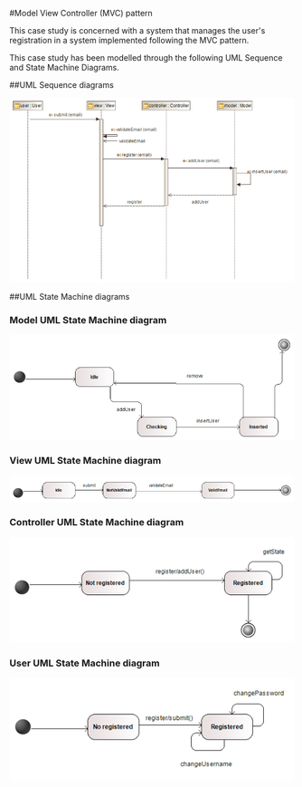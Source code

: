 #Model View Controller (MVC) pattern

This case study is concerned with a system that manages the user's registration in a system implemented following the MVC pattern.

This case study has been modelled through the following UML Sequence and State Machine Diagrams.

##UML Sequence diagrams

![](https://github.com/uml2prov/esec-fse/blob/master/MVC/UML%20diagrams/sequenceDiagrams/AddUser.png "Add user UML Sequence diagram")

##UML State Machine diagrams

### Model UML State Machine diagram
![](https://github.com/uml2prov/esec-fse/blob/master/MVC/UML%20diagrams/statemachineDiagrams/Model.png "Model UML State Machine diagram")

### View UML State Machine diagram
![](https://github.com/uml2prov/esec-fse/blob/master/MVC/UML%20diagrams/statemachineDiagrams/View.png "View UML State Machine diagram")

### Controller UML State Machine diagram
![](https://github.com/uml2prov/esec-fse/blob/master/MVC/UML%20diagrams/statemachineDiagrams/Controller.png "Controller UML State Machine diagram")

### User UML State Machine diagram
![](https://github.com/uml2prov/esec-fse/blob/master/MVC/UML%20diagrams/statemachineDiagrams/User.png "User UML State Machine diagram")

